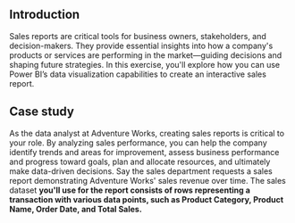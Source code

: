 ## Introduction
Sales reports are critical tools for business owners, stakeholders, and decision-makers. They provide essential insights into how a company's products or services are performing in the market—guiding decisions and shaping future strategies. In this exercise, you'll explore how you can use Power BI’s data visualization capabilities to create an interactive sales report. 

## Case study
As the data analyst at Adventure Works, creating sales reports is critical to your role. By analyzing sales performance, you can help the company identify trends and areas for improvement, assess business performance and progress toward goals, plan and allocate resources, and ultimately make data-driven decisions. Say the sales department requests a sales report demonstrating Adventure Works' sales revenue over time. The sales dataset **you'll use for the report consists of rows representing a transaction with various data points, such as Product Category, Product Name, Order Date, and Total Sales.** 
